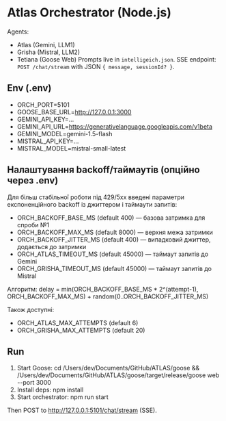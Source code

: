 # Atlas Orchestrator (Node.js)

Agents:
  - Atlas (Gemini, LLM1)
  - Grisha (Mistral, LLM2)
  - Tetiana (Goose Web)
Prompts live in `intelligeich.json`.
SSE endpoint: `POST /chat/stream` with JSON `{ message, sessionId? }`.

## Env (.env)
- ORCH_PORT=5101
- GOOSE_BASE_URL=http://127.0.0.1:3000
- GEMINI_API_KEY=...
- GEMINI_API_URL=https://generativelanguage.googleapis.com/v1beta
- GEMINI_MODEL=gemini-1.5-flash
- MISTRAL_API_KEY=...
- MISTRAL_MODEL=mistral-small-latest

## Налаштування backoff/таймаутів (опційно через .env)

Для більш стабільної роботи під 429/5xx введені параметри експоненційного backoff із джиттером і таймаути запитів:

- ORCH_BACKOFF_BASE_MS (default 400) — базова затримка для спроби №1
- ORCH_BACKOFF_MAX_MS (default 8000) — верхня межа затримки
- ORCH_BACKOFF_JITTER_MS (default 400) — випадковий джиттер, додається до затримки
- ORCH_ATLAS_TIMEOUT_MS (default 45000) — таймаут запитів до Gemini
- ORCH_GRISHA_TIMEOUT_MS (default 45000) — таймаут запитів до Mistral

Алгоритм: delay = min(ORCH_BACKOFF_BASE_MS * 2^(attempt-1), ORCH_BACKOFF_MAX_MS) + random(0..ORCH_BACKOFF_JITTER_MS)

Також доступні:

- ORCH_ATLAS_MAX_ATTEMPTS (default 6)
- ORCH_GRISHA_MAX_ATTEMPTS (default 20)

## Run
1) Start Goose:
   cd /Users/dev/Documents/GitHub/ATLAS/goose && /Users/dev/Documents/GitHub/ATLAS/goose/target/release/goose web --port 3000
2) Install deps:
   npm install
3) Start orchestrator:
   npm run start

Then POST to http://127.0.0.1:5101/chat/stream (SSE).